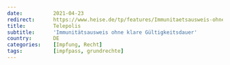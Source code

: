 ```yaml
---
date:          2021-04-23
redirect:      https://www.heise.de/tp/features/Immunitaetsausweis-ohne-klare-Gueltigkeitsdauer-6026609.html
title:         Telepolis
subtitle:      'Immunitätsausweis ohne klare Gültigkeitsdauer'
country:       DE
categories:    [Impfung, Recht]
tags:          [impfpass, grundrechte]
---
```

